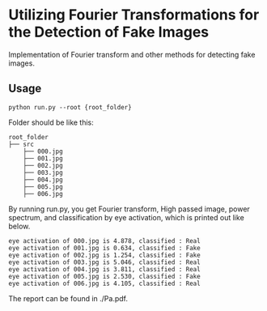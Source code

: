 # Utilizing Fourier Transformations for the Detection of Fake Images

Implementation of Fourier transform and other methods for detecting fake images. 

## Usage 

```
python run.py --root {root_folder}
```

Folder should be like this:

```
root_folder
├── src
    ├── 000.jpg
    ├── 001.jpg
    ├── 002.jpg
    ├── 003.jpg
    ├── 004.jpg
    ├── 005.jpg
    ├── 006.jpg
```

By running run.py, you get Fourier transform, High passed image, power spectrum, and classification by eye activation, which is printed out like below. 

```
eye activation of 000.jpg is 4.878, classified : Real
eye activation of 001.jpg is 0.634, classified : Fake
eye activation of 002.jpg is 1.254, classified : Fake
eye activation of 003.jpg is 5.046, classified : Real
eye activation of 004.jpg is 3.811, classified : Real
eye activation of 005.jpg is 2.530, classified : Fake
eye activation of 006.jpg is 4.105, classified : Real
```

The report can be found in ./Pa.pdf.